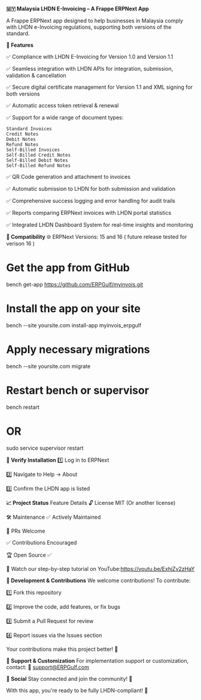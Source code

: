 **🇲🇾 Malaysia LHDN E-Invoicing – A Frappe ERPNext App**

A Frappe ERPNext app designed to help businesses in Malaysia comply with LHDN e-Invoicing regulations,
 supporting both versions of the standard.

**🚀 Features**

✅ Compliance with LHDN E-Invoicing for Version 1.0 and Version 1.1

✅ Seamless integration with LHDN APIs for integration, submission, validation & cancellation

✅ Secure digital certificate management for Version 1.1 and XML signing for both versions

✅ Automatic access token retrieval & renewal

✅ Support for a wide range of document types:

    Standard Invoices
    Credit Notes
    Debit Notes
    Refund Notes
    Self-Billed Invoices
    Self-Billed Credit Notes
    Self-Billed Debit Notes
    Self-Billed Refund Notes

✅ QR Code generation and attachment to invoices

✅ Automatic submission to LHDN for both submission and validation

✅ Comprehensive success logging and error handling for audit trails

✅ Reports comparing ERPNext invoices with LHDN portal statistics

✅ Integrated LHDN Dashboard System for real-time insights and monitoring

**🔹 Compatibility**
🌐 ERPNext Versions: 15 and 16 ( future release tested for verison 16 )


# Get the app from GitHub
bench get-app https://github.com/ERPGulf/myinvois.git

# Install the app on your site
bench --site yoursite.com install-app myinvois_erpgulf

# Apply necessary migrations
bench --site yoursite.com migrate

# Restart bench or supervisor
bench restart
# OR
sudo service supervisor restart


**🔹 Verify Installation**
1️⃣ Log in to ERPNext

2️⃣ Navigate to Help → About

3️⃣ Confirm the LHDN app is listed

**📈 Project Status**
Feature Details 🔓 License MIT (Or another license)

🛠 Maintenance
✅ Actively Maintained

🔄 PRs Welcome

✅ Contributions Encouraged

🏆 Open Source ✅

🎥 Watch our step-by-step tutorial on YouTube:https://youtu.be/ExhjZv2zHaY

**🌟 Development & Contributions**
We welcome contributions! To contribute:

1️⃣ Fork this repository

2️⃣ Improve the code, add features, or fix bugs

3️⃣ Submit a Pull Request for review

4️⃣ Report issues via the Issues section

Your contributions make this project better! 🙌

**📩 Support & Customization**
For implementation support or customization, contact: 📧 support@ERPGulf.com

**👥 Social**
Stay connected and join the community! 🚀

With this app, you're ready to be fully LHDN-compliant! 🎯

